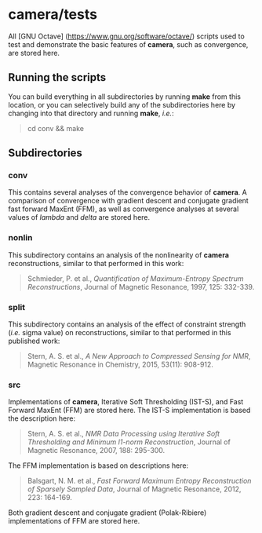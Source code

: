# camera/tests

All [GNU Octave] (https://www.gnu.org/software/octave/) scripts used to
test and demonstrate the basic features of **camera**, such as convergence,
are stored here.

## Running the scripts

You can build everything in all subdirectories by running **make** from
this location, or you can selectively build any of the subdirectories
here by changing into that directory and running **make**, _i.e._:

> cd conv && make

## Subdirectories

### conv

This contains several analyses of the convergence behavior of **camera**.
A comparison of convergence with gradient descent and conjugate gradient
fast forward MaxEnt (FFM), as well as convergence analyses at several
values of _lambda_ and _delta_ are stored here.

### nonlin

This subdirectory contains an analysis of the nonlinearity of **camera**
reconstructions, similar to that performed in this work:

> Schmieder, P. et al., _Quantification of Maximum-Entropy Spectrum
> Reconstructions_, Journal of Magnetic Resonance, 1997, 125: 332-339.

### split

This subdirectory contains an analysis of the effect of constraint strength
(_i.e._ sigma value) on reconstructions, similar to that performed in
this published work:

> Stern, A. S. et al., _A New Approach to Compressed Sensing for NMR_,
> Magnetic Resonance in Chemistry, 2015, 53(11): 908-912.

### src

Implementations of **camera**, Iterative Soft Thresholding (IST-S), and
Fast Forward MaxEnt (FFM) are stored here. The IST-S implementation is
based the description here:

> Stern, A. S. et al., _NMR Data Processing using Iterative Soft Thresholding
> and Minimum l1-norm Reconstruction_, Journal of Magnetic Resonance, 2007,
> 188: 295-300.

The FFM implementation is based on descriptions here:

> Balsgart, N. M. et al., _Fast Forward Maximum Entropy Reconstruction of
> Sparsely Sampled Data_, Journal of Magnetic Resonance, 2012, 223: 164-169.

Both gradient descent and conjugate gradient (Polak-Ribiere) implementations
of FFM are stored here.

